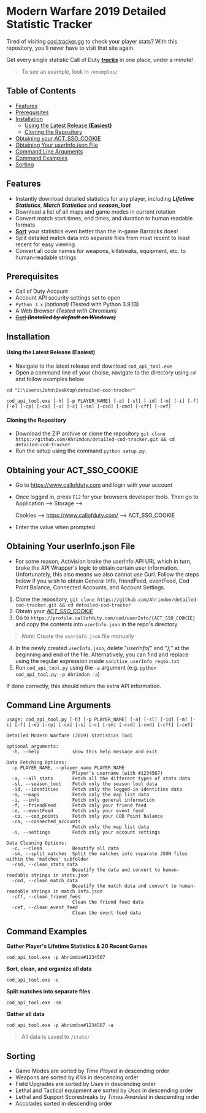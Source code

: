 # Modern Warfare 2019 Detailed Statistic Tracker

Tired of visiting [cod.tracker.gg](https://cod.tracker.gg/modern-warfare) to check your player stats? With this repository, you'll never have to visit that site again.

Get every single statistic Call of Duty <u>***tracks***</u> in one place, under a minute!

> To see an example, look in `/examples/`

## Table of Contents
  - [Features](#features)
  - [Prerequisites](#prerequisites)
  - [Installation](#installation)
      - [Using the Latest Release **(Easiest)**](#using-the-latest-release-easiest)
      - [Cloning the Repository](#cloning-the-repository)
  - [Obtaining your ACT\_SSO\_COOKIE](#obtaining-your-act_sso_cookie)
  - [Obtaining Your userInfo.json File](#obtaining-your-userinfojson-file)
  - [Command Line Arguments](#command-line-arguments)
  - [Command Examples](#command-examples)
  - [Sorting](#sorting)

## Features
- Instantly download detailed statistics for any player, including ***Lifetime Statistics***, ***Match Statistics*** and ***season_loot***
- Download a list of all maps and game modes in current rotation
- Convert match start times, end times, and duration to human readable formats
- [**Sort**](#sorting) your statistics even better than the in-game Barracks does!
- Split detailed match data into separate files from most recent to least recent for easy viewing
- Convert all code names for weapons, killstreaks, equipment, etc. to human-readable strings

## Prerequisites
- Call of Duty Account
- Account API security settings set to open
- `Python 3.x` *(optional)* (Tested with Python 3.9.13)
- A Web Browser *(Tested with Chromium)*
- ~~[Curl](https://curl.se/download.html) ***(Installed by default on Windows)***~~

## Installation
#### Using the Latest Release **(Easiest)**
- Navigate to the latest release and download `cod_api_tool.exe`
- Open a command line of your choise, navigate to the directory using `cd` and follow examples below
```
cd "C:\Users\John\Desktop\detailed-cod-tracker"

cod_api_tool.exe [-h] [-p PLAYER_NAME] [-a] [-sl] [-id] [-m] [-i] [-f] [-e] [-cp] [-ca] [-s] [-c] [-sm] [-csd] [-cmd] [-cff] [-cef]
```

#### Cloning the Repository
- Download the ZIP archive or clone the repository `git clone https://github.com/Ahrimdon/detailed-cod-tracker.git && cd detailed-cod-tracker`
- Run the setup using the command `python setup.py`.

## Obtaining your ACT_SSO_COOKIE
- Go to https://www.callofduty.com and login with your account
- Once logged in, press `F12` for your browsers developer tools. Then go to Application --> Storage --> 
  
  Cookies --> https://www.callofduty.com/ --> ACT_SSO_COOKIE
- Enter the value when prompted

## Obtaining Your userInfo.json File
- For some reason, Activision broke the userInfo API URL which in turn, broke the API Wrapper's logic to obtain certain user information. Unfortunately, this also means we also cannot use Curl. Follow the steps below if you wish to obtain General Info, friendFeed, eventFeed, Cod Point Balance, Connected Accounts, and Account Settings.

1. Clone the repository, `git clone https://github.com/Ahrimdon/detailed-cod-tracker.git && cd detailed-cod-tracker`
2. Obtain your [*ACT_SSO_COOKIE*](#obtaining-your-act_sso_cookie)
3. Go to `https://profile.callofduty.com/cod/userInfo/{ACT_SSO_COOKIE}` and copy the contents into `userInfo.json` in the repo's directory
  > *Note:* Create the `userInfo.json` file manually
4. In the newly created `userInfo.json`, delete "*userInfo(*" and "*);*" at the beginning and end of the file. Alternatively, you can find and replace using the regular expression inside `sanitize_userInfo_regex.txt`
5. Run `cod_api_tool.py` using the `-a` argument (e.g. `python cod_api_tool.py -p Ahrimdon -a`)

If done correctly, this should return the extra API information.

## Command Line Arguments
```
usage: cod_api_tool.py [-h] [-p PLAYER_NAME] [-a] [-sl] [-id] [-m] [-i] [-f] [-e] [-cp] [-ca] [-s] [-c] [-sm] [-csd] [-cmd] [-cff] [-cef]

Detailed Modern Warfare (2019) Statistics Tool

optional arguments:
  -h, --help            show this help message and exit

Data Fetching Options:
  -p PLAYER_NAME, --player_name PLAYER_NAME
                        Player's username (with #1234567)
  -a, --all_stats       Fetch all the different types of stats data
  -sl, --season_loot    Fetch only the season loot data
  -id, --identities     Fetch only the logged-in identities data
  -m, --maps            Fetch only the map list data
  -i, --info            Fetch only general information
  -f, --friendFeed      Fetch only your friend feed
  -e, --eventFeed       Fetch only your event feed
  -cp, --cod_points     Fetch only your COD Point balance
  -ca, --connected_accounts
                        Fetch only the map list data
  -s, --settings        Fetch only your account settings

Data Cleaning Options:
  -c, --clean           Beautify all data
  -sm, --split_matches  Split the matches into separate JSON files within the 'matches' subfolder
  -csd, --clean_stats_data
                        Beautify the data and convert to human-readable strings in stats.json
  -cmd, --clean_match_data
                        Beautify the match data and convert to human-readable strings in match_info.json
  -cff, --clean_friend_feed
                        Clean the friend feed data
  -cef, --clean_event_feed
                        Clean the event feed data
```

## Command Examples
**Gather Player's Lifetime Statistics & 20 Recent Games**
```
cod_api_tool.exe -p Ahrimdon#1234567
```

**Sort, clean, and organize all data**

```
cod_api_tool.exe -c
```

**Split matches into separate files**
```
cod_api_tool.exe -sm
```

**Gather all data**
```
cod_api_tool.exe -p Ahrimdon#1234567 -a
```

> All data is saved to `/stats/`

## Sorting
* Game Modes are sorted by *Time Played* in descending order
* Weapons are sorted by *Kills* in descending order
* Field Upgrades are sorted by *Uses* in descending order
* Lethal and Tactical equipment are sorted by *Uses* in descending order
* Lethal and Support Scorestreaks by *Times Awarded* in descending order
* Accolades sorted in descending order